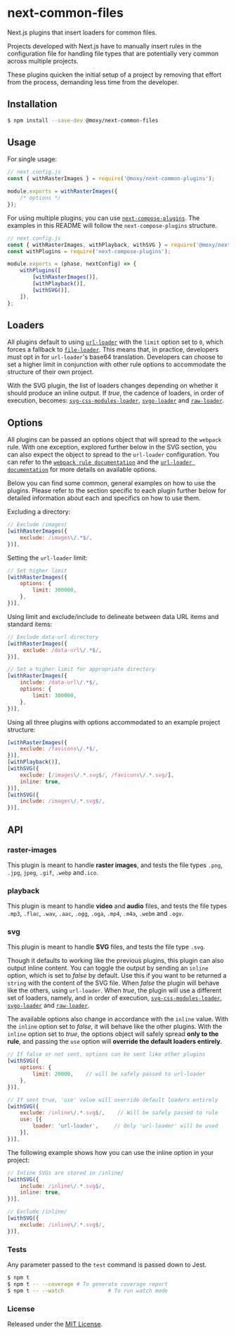 # next-common-files

[travis-url]:https://travis-ci.org/moxystudio/next-common-files
[travis-image]:http://img.shields.io/travis/moxystudio/next-common-files/master.svg
[codecov-url]:https://codecov.io/gh/moxystudio/next-common-files
[codecov-image]:https://img.shields.io/codecov/c/github/moxystudio/next-common-files/master.svg

Next.js plugins that insert loaders for common files.

Projects developed with Next.js have to manually insert rules in the configuration file for handling file types that are potentially very common across multiple projects.

These plugins quicken the initial setup of a project by removing that effort from the process, demanding less time from the developer.


## Installation

```sh
$ npm install --save-dev @moxy/next-common-files
```


## Usage

For single usage:

```js
// next.config.js
const { withRasterImages } = require('@moxy/next-common-plugins');

module.exports = withRasterImages({
    /* options */
});
```

For using multiple plugins, you can use [`next-compose-plugins`](https://github.com/cyrilwanner/next-compose-plugins). The examples in this README will follow the `next-compose-plugins` structure.

```js
// next.config.js
const { withRasterImages, withPlayback, withSVG } = require('@moxy/next-common-plugins');
const withPlugins = require('next-compose-plugins');

module.exports = (phase, nextConfig) => {
    withPlugins([
        [withRasterImages()],
        [withPlayback()],
        [withSVG()],
    ]),
};
```


## Loaders

All plugins default to using [`url-loader`](https://github.com/webpack-contrib/url-loader) with the `limit` option set to `0`, which forces a fallback to [`file-loader`](https://github.com/webpack-contrib/file-loader). This means that, in practice, developers must opt in for `url-loader`'s base64 translation. Developers can choose to set a higher limit in conjunction with other rule options to accommodate the structure of their own project.

With the SVG plugin, the list of loaders changes depending on whether it should produce an inline output. If *true*, the cadence of loaders, in order of execution, becomes: [`svg-css-modules-loader`](https://github.com/kevin940726/svg-css-modules-loader), [`svgo-loader`](https://github.com/rpominov/svgo-loader) and [`raw-loader`](https://github.com/webpack-contrib/raw-loader).


## Options

All plugins can be passed an options object that will spread to the `webpack` rule. With one exception, explored further below in the SVG section, you can also expect the object to spread to the `url-loader` configuration. You can refer to the [`webpack rule documentation`](https://webpack.js.org/configuration/module/#rule) and the [`url-loader documentation`](https://github.com/webpack-contrib/url-loader#readme) for more details on available options.

Below you can find some common, general examples on how to use the plugins. Please refer to the section specific to each plugin further below for detailed information about each and specifics on how to use them.

Excluding a directory:

```js
// Exclude /images/
[withRasterImages({
    exclude: /images\/.*$/,
})],
```

Setting the `url-loader` limit:

```js
// Set higher limit
[withRasterImages({
    options: {
        limit: 300000,
    },
})],
```

Using limit and exclude/include to delineate between data URL items and standard items:

```js
// Exclude data-url directory
[withRasterImages({
     exclude: /data-url\/.*$/,
})],

// Set a higher limit for appropriate directory
[withRasterImages({
    include: /data-url\/.*$/,
    options: {
        limit: 300000,
    },
})],
```

Using all three plugins with options accommodated to an example project structure:

```js
[withRasterImages({
    exclude: /favicons\/.*$/,
})],
[withPlayback()],
[withSVG({
    exclude: [/images\/.*.svg$/, /favicons\/.*.svg/],
    inline: true,
})],
[withSVG({
    include: /images\/.*.svg$/,
})],
```


## API


### raster-images

This plugin is meant to handle **raster images**, and tests the file types `.png`, `.jpg`, `jpeg`, `.gif`, `.webp` and`.ico`.


### playback

This plugin is meant to handle **video** and **audio** files, and tests the file types `.mp3`, `.flac`, `.wav`, `.aac`, `.ogg`, `.oga`, `.mp4`,  `.m4a`, `.webm` and `.ogv`.


### svg

This plugin is meant to handle **SVG** files,  and tests the file type `.svg`.

Though it defaults to working like the previous plugins, this plugin can also output inline content. You can toggle the output by sending an `inline` option, which is set to *false* by default. Use this if you want to be returned a `string` with the content of the SVG file. When *false* the plugin will behave like the others, using `url-loader`. When *true*, the plugin will use a different set of loaders, namely, and in order of execution,  [`svg-css-modules-loader`](https://github.com/kevin940726/svg-css-modules-loader), [`svgo-loader`](https://github.com/rpominov/svgo-loader) and [`raw-loader`](https://github.com/webpack-contrib/raw-loader).

The available options also change in accordance with the `inline` value. With the `inline` option set to *false*, it will behave like the other plugins. With the `inline` option set to *true*, the options object will safely spread **only to the rule**, and passing the `use` option will **override the default loaders entirely**.

```js
// If false or not sent, options can be sent like other plugins
[withSVG({
    options: {
        limit: 20000,    // will be safely passed to url-loader
    },
})],

// If sent true, 'use' value will override default loaders entirely
[withSVG({
    exclude: /inline\/.*.svg$/,    // Will be safely passed to rule
    use: [{
        loader: 'url-loader',     // Only 'url-loader' will be used
    }],
})],
```

The following example shows how you can use the inline option in your project:

```js
// Inline SVGs are stored in /inline/
[withSVG({
    include: /inline\/.*.svg$/,
    inline: true,
})],

// Exclude /inline/
[withSVG({
    exclude: /inline\/.*.svg$/,
})],
```

### Tests

Any parameter passed to the `test` command is passed down to Jest.

```sh
$ npm t
$ npm t -- --coverage # To generate coverage report
$ npm t -- --watch              # To run watch mode
```

### License

Released under the [MIT License](https://opensource.org/licenses/mit-license.php).
